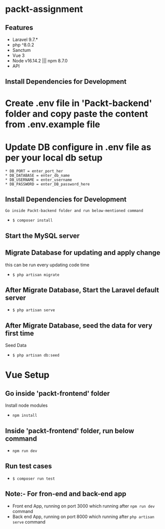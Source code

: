 # packt-assignment

## Features

* Laravel 9.7.*
* php ^8.0.2
* Sanctum
* Vue 3
* Node v16.14.2 ||| npm 8.7.0
* API

## Install Dependencies for Development

# Create .env file in 'Packt-backend' folder and copy paste the content from .env.example file
# Update DB configure in .env file as per your local db setup
    * DB_PORT = enter_port_her
    * DB_DATABASE = enter_db_name
    * DB_USERNAME = enter_username
    * DB_PASSWORD = enter_DB_password_here

## Install Dependencies for Development
`Go inside Packt-backend folder and run below-mentioned command`
* `$ composer install`

## Start the MySQL server

## Migrate Database for updating and apply change
this can be run every updating code time
* `$ php artisan migrate`

## After Migrate Database, Start the Laravel default server

* `$ php artisan serve`

## After Migrate Database, seed the data for very first time
Seed Data
* `$ php artisan db:seed`

# Vue Setup

## Go inside 'packt-frontend' folder
Install node modules
* `npm install`

## Inside 'packt-frontend' folder, run below command
* `npm run dev`

## Run test cases
* `$ composer run test`

## Note:- For fron-end and back-end app

* Front end App, running on port 3000 which running after `npm run dev` command
* Back end App, running on port 8000 which running after `php artisan serve` command